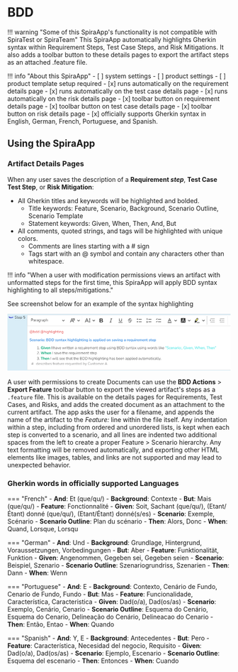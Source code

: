 # BDD

!!! warning "Some of this SpiraApp's functionality is not compatible with SpiraTest or SpiraTeam"
This SpiraApp automatically highlights Gherkin syntax within Requirement Steps, Test Case Steps, and Risk Mitigations. It also adds a toolbar button to these details pages to export the artifact steps as an attached .feature file.

!!! info "About this SpiraApp"
    - [ ] system settings
    - [ ] product settings 
    - [ ] product template setup required
    - [x] runs automatically on the requirement details page
    - [x] runs automatically on the test case details page
    - [x] runs automatically on the risk details page
    - [x] toolbar button on requirement details page
    - [x] toolbar button on test case details page
    - [x] toolbar button on risk details page
    - [x] officially supports Gherkin syntax in English, German, French, Portuguese, and Spanish.

## Using the SpiraApp
### Artifact Details Pages
When any user saves the description of a **Requirement *step***, **Test Case Test Step**, or **Risk Mitigation**:

- All Gherkin titles and keywords will be highlighted and bolded.
    - Title keywords: Feature, Scenario, Background, Scenario Outline, Scenario Template
    - Statement keywords: Given, When, Then, And, But
- All comments, quoted strings, and tags will be highlighted with unique colors.
    - Comments are lines starting with a # sign
    - Tags start with an @ symbol and contain any characters other than whitespace.

!!! info "When a user with modification permissions views an artifact with unformatted steps for the first time, this SpiraApp will apply BDD syntax highlighting to all steps/mitigations."

See screenshot below for an example of the syntax highlighting

![Shows the following step description with @tags colored in red, "Scenario: ..." line bolded and colored in blue, Given/When/Then keywords bolded and colored green, "quoted strings" colored in bright cyan, and the comment line starting with # colored in gray: `@bdd @highlighting (new line) Scenario: BDD syntax highlighting is applied on saving a requirement step (new line) Given I have written a requirement step using BDD syntax using words like “Scenario:, Given, When, Then” (new line) When I save the requirement step (new line) Then I will see that the BDD highlighting has been applied automatically. (new line) # -describes feature requested by Customer A` ](img/bdd-highlight-example.png)

A user with permissions to create Documents can use the **BDD Actions** > **Export Feature** toolbar button to export the viewed artifact's steps as a `.feature` file. This is available on the details pages for Requirements, Test Cases, and Risks, and adds the created document as an attachment to the current artifact. The app asks the user for a filename, and appends the name of the artifact to the *Feature:* line within the file itself. Any indentation within a step, including from ordered and unordered lists, is kept when each step is converted to a scenario, and all lines are indented two additional spaces from the left to create a proper Feature > Scenario hierarchy. Any text formatting will be removed automatically, and exporting other HTML elements like images, tables, and links are not supported and may lead to unexpected behavior.

### Gherkin words in officially supported Languages
=== "French"
    - **And**: Et (que/qu/)
    - **Background**: Contexte
    - **But**: Mais (que/qu/)
    - **Feature**: Fonctionnalité
    - **Given**: Soit, Sachant (que/qu/), (Etant/Étant) donné (que/qu/), (Etant/Étant) donné(s/es)
    - **Scenario**: Exemple, Scénario
    - **Scenario Outline**: Plan du scénario
    - **Then**: Alors, Donc
    - **When**: Quand, Lorsque, Lorsqu

=== "German"
    - **And**: Und
    - **Background**: Grundlage, Hintergrund, Voraussetzungen, Vorbedingungen
    - **But**: Aber
    - **Feature**: Funktionalität, Funktion
    - **Given**: Angenommen, Gegeben sei, Gegeben seien
    - **Scenario**: Beispiel, Szenario
    - **Scenario Outline**: Szenariogrundriss, Szenarien
    - **Then**: Dann
    - **When**: Wenn
  
=== "Portuguese"
    - **And**: E
    - **Background**: Contexto, Cenário de Fundo, Cenario de Fundo, Fundo
    - **But**: Mas
    - **Feature**: Funcionalidade, Característica, Caracteristica
    - **Given**: Dad(o/a), Dad(os/as)
    - **Scenario**: Exemplo, Cenário, Cenario
    - **Scenario Outline**: Esquema do Cenário, Esquema do Cenario, Delineação do Cenário, Delineacao do Cenario
    - **Then**: Então, Entao
    - **When**: Quando

=== "Spanish"
    - **And**: Y, E
    - **Background**: Antecedentes
    - **But**: Pero
    - **Feature**: Característica, Necesidad del negocio, Requisito
    - **Given**: Dad(o/a), Dad(os/as)
    - **Scenario**: Ejemplo, Escenario
    - **Scenario Outline**: Esquema del escenario
    - **Then**: Entonces
    - **When**: Cuando